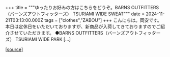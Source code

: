 +++
title = """ゆったりお好みの方はこちらをどうぞ。BARNS OUTFITTERS（バーンズアウトフィッターズ） TSURIAMI WIDE SWEAT"""
date = 2024-11-21T03:13:00.000Z
tags = ["clothes","ZABOU"]
+++
こんにちは。岡安です。本日は定休日をいただいておりますが、新商品が入荷してきておりますのでご紹介させていただきます。 ●BARNS OUTFITTERS（バーンズアウトフィッターズ） TSURIAMI WIDE PARK \[…\]

[[source]](https://zabou.org/2024/11/21/312883/)
